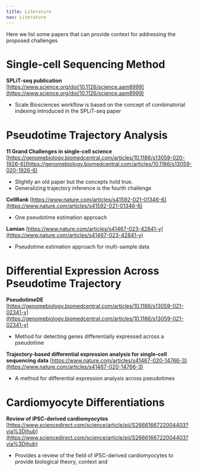 ```yaml
---
title: Literature
nav: Literature
---
```


Here we list some papers that can provide context for addressing the proposed challenges



# Single-cell Sequencing Method
**SPLiT-seq publication** 
[https://www.science.org/doi/10.1126/science.aam8999](https://www.science.org/doi/10.1126/science.aam8999)
- Scale Biosciences workflow is based on the concept of combinatorial indexing introduced in the SPLiT-seq paper


# Pseudotime Trajectory Analysis
**11 Grand Challenges in single-cell science** 
[https://genomebiology.biomedcentral.com/articles/10.1186/s13059-020-1926-6](https://genomebiology.biomedcentral.com/articles/10.1186/s13059-020-1926-6)
- Slightly an old paper but the concepts hold true.
- Generalizing trajectory inference is the fourth challenge


**CellRank**
[https://www.nature.com/articles/s41592-021-01346-6](https://www.nature.com/articles/s41592-021-01346-6)
- One pseudotime estimation approach


**Lamian**
[https://www.nature.com/articles/s41467-023-42841-y](https://www.nature.com/articles/s41467-023-42841-y)
- Pseudotime estimation approach for multi-sample data


# Differential Expression Across Pseudotime Trajectory
**PseudotimeDE**
[https://genomebiology.biomedcentral.com/articles/10.1186/s13059-021-02341-y](https://genomebiology.biomedcentral.com/articles/10.1186/s13059-021-02341-y)
- Method for detecting genes differentially expressed across a pseudotime


**Trajectory-based differential expression analysis for single-cell sequencing data**
[https://www.nature.com/articles/s41467-020-14766-3](https://www.nature.com/articles/s41467-020-14766-3)
- A method for differential expression analysis across pseudotimes


# Cardiomyocyte Differentiations

**Review of iPSC-derived cardiomyocytes**
[https://www.sciencedirect.com/science/article/pii/S2666166722004403?via%3Dihub](https://www.sciencedirect.com/science/article/pii/S2666166722004403?via%3Dihub)
- Provides a review of the field of iPSC-derived cardiomyocytes to provide biological theory, context and 